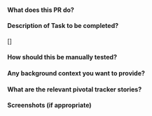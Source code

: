 #### What does this PR do?
#### Description of Task to be completed?
[]
#### How should this be manually tested?
#### Any background context you want to provide?
#### What are the relevant pivotal tracker stories?
#### Screenshots (if appropriate)